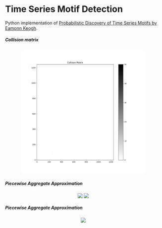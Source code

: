 # Time Series Motif Detection


Python implementation of [Probabilistic Discovery of Time Series Motifs by Eamonn Keogh](https://www.cc.gatech.edu/~isbell/reading/papers/p493-chiu.pdf).

##### Collision matrix
<p align="center">
<img src="result_plots/cm.png" width="400px"/>
</p>

##### Piecewise Aggregate Approximation 

<p align="center">
<img src="result_plots/test_window_205.png" width="400px"/>
<img src="result_plots/test_window_205.png" width="400px"/>
</p>

##### Piecewise Aggregate Approximation 
<p align="center">
<img src="result_plots/comp_705_205.png" width="500px"/>
</p>
